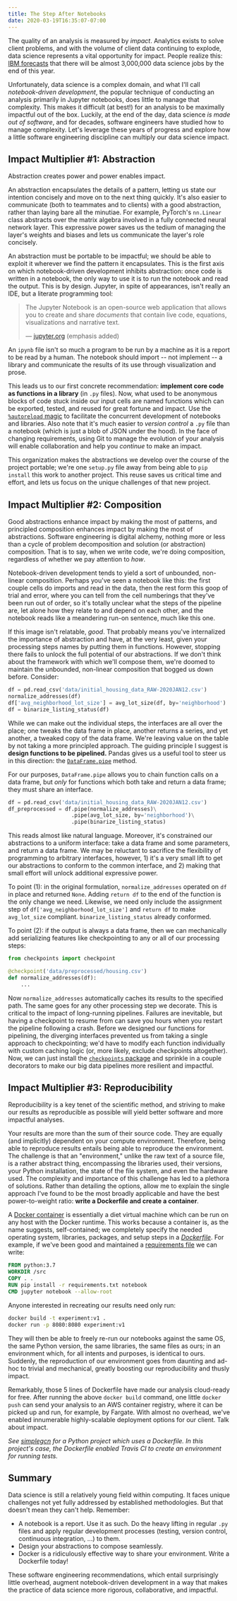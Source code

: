 ```yaml
---
title: The Step After Notebooks
date: 2020-03-19T16:35:07-07:00
---
```


The quality of an analysis is measured by _impact_. Analytics exists to solve
client problems, and with the volume of client data continuing to explode, data
science represents a vital opportunity for impact. People realize this: [IBM
forecasts][ibm] that there will be almost 3,000,000 data science jobs by the
end of this year.

[ibm]: https://www.forbes.com/sites/louiscolumbus/2017/05/13/ibm-predicts-demand-for-data-scientists-will-soar-28-by-2020/#3f066a157e3b 

Unfortunately, data science is a complex domain, and what I'll call
_notebook-driven development_, the popular technique of conducting an analysis
primarily in Jupyter notebooks, does little to manage that complexity. This
makes it difficult (at best!) for an analysis to be maximally impactful out of
the box. Luckily, at the end of the day, data science _is made out of
software_, and for decades, software engineers have studied how to manage
complexity. Let's leverage these years of progress and explore how a little
software engineering discipline can multiply our data science impact.

## Impact Multiplier #1: Abstraction

Abstraction creates power and power enables impact.

An abstraction encapsulates the details of a pattern, letting us state our
intention concisely and move on to the next thing quickly.  It's also easier to
communicate (both to teammates and to clients) with a good abstraction, rather
than laying bare all the minutiae.  For example, PyTorch's `nn.Linear` class
abstracts over the matrix algebra involved in a fully connected neural network
layer. This expressive power saves us the tedium of managing the layer's
weights and biases and lets us communicate the layer's role concisely.

An abstraction must be portable to be impactful; we should be able to exploit
it wherever we find the pattern it encapsulates. This is the first axis on
which notebook-driven development inhibits abstraction: once code is written in
a notebook, the only way to use it is to run the notebook and read the output.
This is by design. Jupyter, in spite of appearances, isn't really an IDE, but a
literate programming tool:

> The Jupyter Notebook is an open-source web application that allows you to
> create and share _documents_ that contain live code, equations,
> visualizations and narrative text.
>
> &mdash; [jupyter.org](https://jupyter.org) (emphasis added)

An `ipynb` file isn't so much a program to be run by a machine as it is a
report to be read by a human. The notebook should import -- not implement -- a
library and communicate the results of its use through visualization and prose.

This leads us to our first concrete recommendation: **implement core code as
functions in a library** (in `.py` files).  Now, what used to be anonymous
blocks of code stuck inside our input cells are named functions which can be
exported, tested, and reused for great fortune and impact. Use the
[`%autoreload` magic][autoreload] to facilitate the concurrent development of
notebooks and libraries.  Also note that it's much easier to _version control_
a `.py` file than a notebook (which is just a blob of JSON under the hood).  In
the face of changing requirements, using Git to manage the evolution of your
analysis will enable collaboration and help you _continue_ to make an impact.

[autoreload]: https://ipython.org/ipython-doc/3/config/extensions/autoreload.html

This organization makes the abstractions we develop over the course of the
project portable; we're one `setup.py` file away from being able to `pip
install` this work to another project. This reuse saves us critical time and
effort, and lets us focus on the unique challenges of that new project.

## Impact Multiplier #2: Composition

Good abstractions enhance impact by making the most of patterns, and principled
composition enhances impact by making the most of abstractions. Software
engineering is digital alchemy, nothing more or less than a cycle of problem
decomposition and solution (or abstraction) composition. That is to say, when
we write code, we're doing composition, regardless of whether we pay attention
to _how_.

Notebook-driven development tends to yield a sort of unbounded, non-linear
composition. Perhaps you've seen a notebook like this: the first couple cells
do imports and read in the data, then the rest form this goop of trial and
error, where you can tell from the cell numberings that they've been run out of
order, so it's totally unclear what the steps of the pipeline are, let alone
how they relate to and depend on each other, and the notebook reads like a
meandering run-on sentence, much like this one.

If this image isn't relatable, _good_. That probably means you've internalized
the importance of abstraction and have, at the very least, given your
processing steps names by putting them in functions. However, stopping there
fails to unlock the full potential of our abstractions. If we don't think about
the framework with which we'll compose them, we're doomed to maintain the
unbounded, non-linear composition that bogged us down before. Consider:

```python
df = pd.read_csv('data/initial_housing_data_RAW-2020JAN12.csv')
normalize_addresses(df)
df['avg_neighborhood_lot_size'] = avg_lot_size(df, by='neighborhood')
df = binarize_listing_status(df)
```

While we can make out the individual steps, the interfaces are all over the
place; one tweaks the data frame in place, another returns a series, and yet
another, a tweaked copy of the data frame. We're leaving value on the table by
not taking a more principled approach.  The guiding principle I suggest is
**design functions to be pipelined.** Pandas gives us a useful tool to steer us
in this direction: the [`DataFrame.pipe`][pipe docs] method.

[pipe docs]: https://pandas.pydata.org/pandas-docs/stable/reference/api/pandas.DataFrame.pipe.html

For our purposes, `DataFrame.pipe` allows you to chain function calls on a data
frame, but _only_ for functions which both take and return a data frame; they
must share an interface.

```python
df = pd.read_csv('data/initial_housing_data_RAW-2020JAN12.csv')
df_preprocessed = df.pipe(normalize_addresses)\
                    .pipe(avg_lot_size, by='neighborhood')\
                    .pipe(binarize_listing_status)
```

This reads almost like natural language. Moreover, it's constrained our
abstractions to a uniform interface: take a data frame and some parameters, and
return a data frame. We may be reluctant to sacrifice the flexibility of
programming to arbitrary interfaces, however, 1) it's a very small lift to get
our abstractions to conform to the common interface, and 2) making that small
effort will unlock additional expressive power.

To point (1): in the original formulation, `normalize_addresses` operated on
`df` in place and returned `None`. Adding `return df` to the end of the
function is the only change we need. Likewise, we need only include the
assignment step of `df['avg_neighborhood_lot_size']` and `return df` to make
`avg_lot_size` compliant.  `binarize_listing_status` already conformed.

To point (2): if the output is always a data frame, then we can mechanically
add serializing features like checkpointing to any or all of our processing
steps:

```python
from checkpoints import checkpoint

@checkpoint('data/preprocessed/housing.csv')
def normalize_addresses(df):
    ...
```

Now `normalize_addresses`  automatically caches its results to the specified
path. The same goes for any other processing step we decorate. This is critical
to the impact of long-running pipelines.  Failures are inevitable, but having a
checkpoint to resume from can save you hours when you restart the pipeline
following a crash.  Before we designed our functions for pipelining, the
diverging interfaces prevented us from taking a single approach to
checkpointing; we'd have to modify each function individually with custom
caching logic (or, more likely, exclude checkpoints altogether). Now, we can
just install the [`checkpoints` package][checkpoints] and sprinkle in a couple
decorators to make our big data pipelines more resilient and impactful.

[checkpoints]: https://github.com/wbadart/checkpoints

## Impact Multiplier #3: Reproducibility

Reproducibility is a key tenet of the scientific method, and striving to make
our results as reproducible as possible will yield better software and more
impactful analyses.

Your results are more than the sum of their source code. They are equally (and
implicitly) dependent on your compute environment.  Therefore, being able to
reproduce results entails being able to reproduce the environment. The
challenge is that an "environment," unlike the raw text of a source file, is a
rather abstract thing, encompassing the libraries used, their versions, your
Python installation, the state of the file system, and even the hardware used.
The complexity and importance of this challenge has led to a plethora of
solutions. Rather than detailing the options, allow me to explain the single
approach I've found to be the most broadly applicable and have the best
power-to-weight ratio: **write a Dockerfile and create a container**.

A [Docker container][docker docs] is essentially a diet virtual machine which
can be run on any host with the Docker runtime. This works because a container
is, as the name suggests, self-contained; we completely specify the needed
operating system, libraries, packages, and setup steps in a
[_Dockerfile_][dockerfile]. For example, if we've been good and maintained a
[requirements file][requirements] we can write:

```dockerfile
FROM python:3.7
WORKDIR /src
COPY . .
RUN pip install -r requirements.txt notebook
CMD jupyter notebook --allow-root
```

[docker docs]: https://docs.docker.com
[dockerfile]: https://docs.docker.com/engine/reference/builder
[requirements]: https://pip.pypa.io/en/stable/user_guide/#requirements-files

Anyone interested in recreating our results need only run:

```bash
docker build -t experiment:v1 .
docker run -p 8080:8080 experiment:v1
```

They will then be able to freely re-run our notebooks against the same OS, the
same Python version, the same libraries, the same files as ours; in an
environment which, for all intents and purposes, is identical to ours.
Suddenly, the reproduction of our environment goes from daunting and ad-hoc to
trivial and mechanical, greatly boosting our reproducibility and thusly impact.

Remarkably, those 5 lines of Dockerfile have made our analysis cloud-ready for
free. After running the above `docker build` command, one little `docker push`
can send your analysis to an AWS container registry, where it can be picked up
and run, for example, by Fargate.  With almost no overhead, we've enabled
innumerable highly-scalable deployment options for our client. Talk about
impact.

_See [simplegcn][simplegcn] for a Python project which uses a Dockerfile. In
this project's case, the Dockerfile enabled Travis CI to create an environment
for running tests._

[simplegcn]: https://github.com/wbadart/simplegcn

## Summary

Data science is still a relatively young field within computing. It faces
unique challenges not yet fully addressed by established methodologies. But
that doesn't mean they can't help. Remember:

- A notebook is a report. Use it as such. Do the heavy lifting in regular `.py`
  files and apply regular development processes (testing, version control,
  continuous integration, ...) to them.
- Design your abstractions to compose seamlessly.
- Docker is a ridiculously effective way to share your environment.  Write a
  Dockerfile today!

These software engineering recommendations, which entail surprisingly little
overhead, augment notebook-driven development in a way that makes the practice
of data science more rigorous, collaborative, and impactful.
